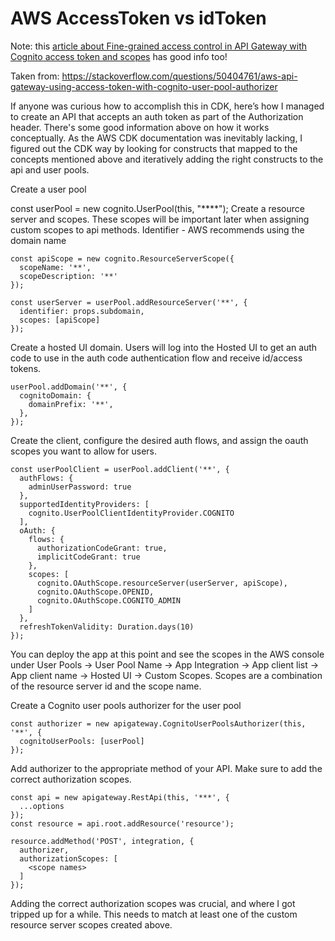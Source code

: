 # AWS AccessToken vs idToken

Note: this [article about Fine-grained access control in API Gateway with Cognito access token and scopes](https://medium.com/theburningmonk-com/fine-grained-access-control-in-api-gateway-with-cognito-access-token-and-scopes-bef054e4dece) has good info too!

Taken from: https://stackoverflow.com/questions/50404761/aws-api-gateway-using-access-token-with-cognito-user-pool-authorizer

If anyone was curious how to accomplish this in CDK, here’s how I managed to create an API that accepts an auth token as part of the Authorization header. There's some good information above on how it works conceptually. As the AWS CDK documentation was inevitably lacking, I figured out the CDK way by looking for constructs that mapped to the concepts mentioned above and iteratively adding the right constructs to the api and user pools.

Create a user pool

const userPool = new cognito.UserPool(this, "****");
Create a resource server and scopes. These scopes will be important later when assigning custom scopes to api methods. Identifier - AWS recommends using the domain name

```
const apiScope = new cognito.ResourceServerScope({
  scopeName: '**',
  scopeDescription: '**'
});

const userServer = userPool.addResourceServer('**', {
  identifier: props.subdomain,
  scopes: [apiScope]
});
```
Create a hosted UI domain. Users will log into the Hosted UI to get an auth code to use in the auth code authentication flow and receive id/access tokens.
```
userPool.addDomain('**', {
  cognitoDomain: {
    domainPrefix: '**',
  },
});
```
Create the client, configure the desired auth flows, and assign the oauth scopes you want to allow for users.

```
const userPoolClient = userPool.addClient('**', {
  authFlows: {
    adminUserPassword: true
  },
  supportedIdentityProviders: [
    cognito.UserPoolClientIdentityProvider.COGNITO
  ],
  oAuth: {
    flows: {
      authorizationCodeGrant: true,
      implicitCodeGrant: true
    },
    scopes: [
      cognito.OAuthScope.resourceServer(userServer, apiScope),
      cognito.OAuthScope.OPENID,
      cognito.OAuthScope.COGNITO_ADMIN
    ]
  },
  refreshTokenValidity: Duration.days(10)
});
```
You can deploy the app at this point and see the scopes in the AWS console under User Pools -> User Pool Name -> App Integration -> App client list -> App client name -> Hosted UI -> Custom Scopes. Scopes are a combination of the resource server id and the scope name.

Create a Cognito user pools authorizer for the user pool

```
const authorizer = new apigateway.CognitoUserPoolsAuthorizer(this, '**', {
  cognitoUserPools: [userPool]
});
```
Add authorizer to the appropriate method of your API. Make sure to add the correct authorization scopes.

```
const api = new apigateway.RestApi(this, '***', {
  ...options
});
const resource = api.root.addResource('resource');

resource.addMethod('POST', integration, {
  authorizer,
  authorizationScopes: [
    <scope names>
  ]
});
```
Adding the correct authorization scopes was crucial, and where I got tripped up for a while. This needs to match at least one of the custom resource server scopes created above.